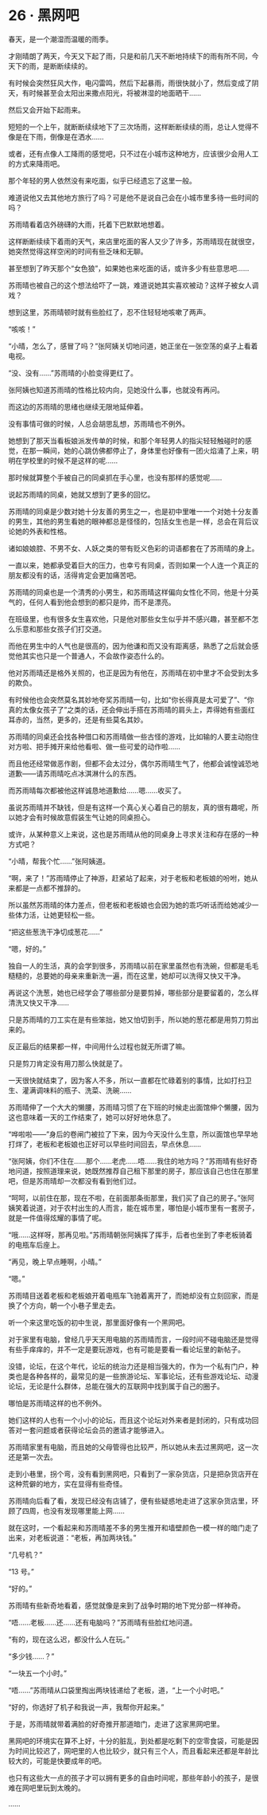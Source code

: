 # 26 · 黑网吧

春天，是一个潮湿而温暖的雨季。

才刚晴朗了两天，今天又下起了雨，只是和前几天不断地持续下的雨有所不同，今天下的雨，是断断续续的。

有时候会突然狂风大作，电闪雷鸣，然后下起暴雨，雨很快就小了，然后变成了阴天，有时候甚至会太阳出来撒点阳光，将被淋湿的地面晒干……

然后又会开始下起雨来。

短短的一个上午，就断断续续地下了三次场雨，这样断断续续的雨，总让人觉得不像是在下雨，倒像是在洒水……

或者，还有点像人工降雨的感觉吧，只不过在小城市这种地方，应该很少会用人工的方式来降雨吧。

那个年轻的男人依然没有来吃面，似乎已经遗忘了这里一般。

难道说他又去其他地方旅行了吗？可是他不是说自己会在小城市里多待一些时间的吗？

苏雨晴看着店外磅礴的大雨，托着下巴默默地想着。

这样断断续续下着雨的天气，来店里吃面的客人又少了许多，苏雨晴现在就很空，她突然觉得这样空闲的时间有些乏味和无聊。

甚至想到了昨天那个“女色狼”，如果她也来吃面的话，或许多少有些意思吧……

苏雨晴也被自己的这个想法给吓了一跳，难道说她其实喜欢被动？这样子被女人调戏？

想到这里，苏雨晴顿时就有些脸红了，忍不住轻轻地咳嗽了两声。

“咳咳！”

“小晴，怎么了，感冒了吗？”张阿姨关切地问道，她正坐在一张空荡的桌子上看着电视。

“没、没有……”苏雨晴的小脸变得更红了。

张阿姨也知道苏雨晴的性格比较内向，见她没什么事，也就没有再问。

而这边的苏雨晴的思绪也继续无限地延伸着。

没有事情可做的时候，人总会胡思乱想，苏雨晴也不例外。

她想到了那天当看板娘派发传单的时候，和那个年轻男人的指尖轻轻触碰时的感觉，在那一瞬间，她的心跳仿佛都停止了，身体里也好像有一团火焰涌了上来，明明在学校里的时候不是这样的呢……

那时候就算整个手被自己的同桌抓在手心里，也没有那样的感觉呢……

说起苏雨晴的同桌，她就又想到了更多的回忆。

苏雨晴的同桌是少数对她十分友善的男生之一，也是初中里唯一一个对她十分友善的男生，其他的男生看她的眼神都总是怪怪的，包括女生也是一样，总会在背后议论她的外表和性格。

诸如娘娘腔、不男不女、人妖之类的带有贬义色彩的词语都套在了苏雨晴的身上。

一直以来，她都承受着巨大的压力，也幸亏有同桌，否则如果一个人连一个真正的朋友都没有的话，活得肯定会更加痛苦吧。

苏雨晴的同桌也是一个清秀的小男生，和苏雨晴这样偏向女性化不同，他是十分英气的，任何人看到他会想到的都只是帅，而不是漂亮。

在班级里，也有很多女生喜欢他，只是他对那些女生似乎并不感兴趣，甚至都不怎么乐意和那些女孩子们打交道。

而他在男生中的人气也是很高的，因为他谦和而又没有距离感，熟悉了之后就会感觉他其实也只是一个普通人，不会故作姿态什么的。

他对苏雨晴还是格外关照的，也正是因为有他在，苏雨晴在初中里才不会受到太多的欺负。

有时候他也会突然莫名其妙地夸奖苏雨晴一句，比如“你长得真是太可爱了”、“你真的太像女孩子了”之类的话，还会伸出手搭在苏雨晴的肩头上，弄得她有些面红耳赤的，当然，更多的，还是有些莫名其妙。

苏雨晴的同桌还会找各种借口和苏雨晴做一些古怪的游戏，比如输的人要主动抱住对方啦、把手摊开来给他看啦、做一些可爱的动作啦……

而且他还经常做恶作剧，但都不会太过分，偶尔苏雨晴生气了，他都会诚惶诚恐地道歉——请苏雨晴吃点冰淇淋什么的东西。

而苏雨晴每次都被他这样诚恳地道歉给……嗯……收买了。

虽说苏雨晴并不缺钱，但是有这样一个真心关心着自己的朋友，真的很有趣呢，所以她才会有时候故意假装生气让她的同桌担心。

或许，从某种意义上来说，这也是苏雨晴从他的同桌身上寻求关注和存在感的一种方式吧？

“小晴，帮我个忙……”张阿姨道。

“啊，来了！”苏雨晴停止了神游，赶紧站了起来，对于老板和老板娘的吩咐，她从来都是一点都不推辞的。

所以虽然苏雨晴的体力差点，但老板和老板娘也会因为她的乖巧听话而给她减少一些体力活，让她更轻松一些。

“把这些葱洗干净切成葱花……”

“嗯，好的。”

独自一人的生活，真的会学到很多，苏雨晴以前在家里虽然也有洗碗，但都是毛毛糙糙的，总要她的母亲来重新洗一遍，而在这里，她却可以洗得又快又干净。

再说这个洗葱，她也已经学会了哪些部分是要剪掉，哪些部分是要留着的，怎么样清洗又快又干净……

只是苏雨晴的刀工实在是有些笨拙，她又怕切到手，所以她的葱花都是用剪刀剪出来的。

反正最后的结果都一样，中间用什么过程也就无所谓了嘛。

只是剪刀肯定没有用刀那么快就是了。

一天很快就结束了，因为客人不多，所以一直都在忙碌着别的事情，比如打扫卫生、灌满调味料的瓶子、洗菜、洗碗……

苏雨晴伸了一个大大的懒腰，苏雨晴习惯了在下班的时候走出面馆伸个懒腰，因为这也意味着一天的工作结束了，她可以好好地休息了。

“哗啦啦——”身后的卷闸门被拉了下来，因为今天没什么生意，所以面馆也早早地打烊了，老板和老板娘也正好可以早些时间回去，早点休息……

“张阿姨，你们不住在……那个……老虎……唔……我住的地方吗？”苏雨晴有些好奇地问道，按照道理来说，她既然推荐自己租下那里的房子，那应该自己也住在那里吧，但是苏雨晴却一次都没有看到他们过。

“呵呵，以前住在那，现在不啦，在前面那条街那里，我们买了自己的房子。”张阿姨笑着说道，对于农村出生的人而言，能在城市里，哪怕是小城市里有一套房子，就是一件值得炫耀的事情了呢。

“哦……这样呀，那再见啦。”苏雨晴朝张阿姨挥了挥手，后者也坐到了李老板骑着的电瓶车后座上。

“再见，晚上早点睡啊，小晴。”

“嗯。”

苏雨晴目送着老板和老板娘开着电瓶车飞驰着离开了，而她却没有立刻回家，而是换了个方向，朝一个小巷子里走去。

听一个来这里吃饭的初中生说，那里面好像有一个黑网吧。

对于家里有电脑，曾经几乎天天用电脑的苏雨晴而言，一段时间不碰电脑还是觉得有些手痒痒的，并不一定是要玩游戏，也有可能是要看一看论坛里的新帖子。

没错，论坛，在这个年代，论坛的统治力还是相当强大的，作为一个私有门户，种类也是各种各样的，最常见的是一些旅游论坛、军事论坛，还有些游戏论坛、动漫论坛，无论是什么群体，总能在强大的互联网中找到属于自己的圈子。

哪怕是苏雨晴这样的也不例外。

她们这样的人也有一个小小的论坛，而且这个论坛对外来者是封闭的，只有成功回答对一套问题或者获得论坛会员的邀请才能够进入。

苏雨晴家里有电脑，而且她的父母管得也比较严，所以她从未去过黑网吧，这一次还是第一次去。

走到小巷里，拐个弯，没有看到黑网吧，只看到了一家杂货店，只是把杂货店开在这种荒僻的地方，实在显得有些奇怪。

苏雨晴向后看了看，发现已经没有店铺了，便有些疑惑地走进了这家杂货店里，环顾了四周，也没有发现哪里能上网……

就在这时，一个看起来和苏雨晴差不多的男生推开和墙壁颜色一模一样的暗门走了出来，对老板说道：“老板，再加两块钱。”

“几号机？”

“13 号。”

“好的。”

苏雨晴有些新奇地看着，感觉就像是来到了战争时期的地下党分部一样神奇。

“唔……老板……还……还有电脑吗？”苏雨晴有些脸红地问道。

“有的，现在这么迟，都没什么人在玩。”

“多少钱……？”

“一块五一个小时。”

“唔……”苏雨晴从口袋里掏出两块钱递给了老板，道，“上一个小时吧。”

“好的，你选好了机子和我说一声，我帮你开起来。”

于是，苏雨晴就带着满脸的好奇推开那道暗门，走进了这家黑网吧里。

黑网吧的环境实在算不上好，十分的脏乱，到处都是吃剩下的空零食袋，可能是因为时间比较迟了，网吧里的人也比较少，就只有三个人，而且看起来还都是年龄比较大的，可能是快要成年的吧。

也只有这些大一点的孩子才可以拥有更多的自由时间呢，那些年龄小的孩子，是很难在网吧里玩到太晚的。

……
